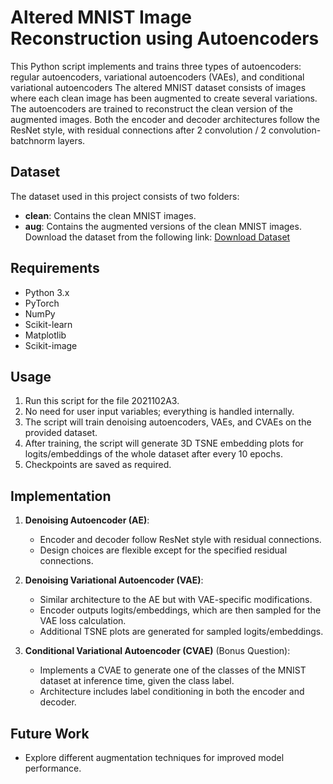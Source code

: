 # Altered MNIST Image Reconstruction using Autoencoders
This Python script implements and trains three types of autoencoders: regular autoencoders, variational autoencoders (VAEs), and conditional variational autoencoders 
The altered MNIST dataset consists of images where each clean image has been augmented to create several variations.
The autoencoders are trained to reconstruct the clean version of the augmented images.
Both the encoder and decoder architectures follow the ResNet style, with residual connections after 2 convolution / 2 convolution-batchnorm layers.

## Dataset
The dataset used in this project consists of two folders:
- **clean**: Contains the clean MNIST images.
- **aug**: Contains the augmented versions of the clean MNIST images.
Download the dataset from the following link:
[Download Dataset](https://drive.google.com/file/d/1cCPO0A4YB0oGcuzmw3S7OTkpHKfUFkzR/view)

## Requirements
- Python 3.x
- PyTorch
- NumPy
- Scikit-learn
- Matplotlib
- Scikit-image

## Usage
1. Run this script for the file 2021102A3.
2. No need for user input variables; everything is handled internally.
3. The script will train denoising autoencoders, VAEs, and CVAEs on the provided dataset.
4. After training, the script will generate 3D TSNE embedding plots for logits/embeddings of the whole dataset after every 10 epochs.
5. Checkpoints are saved as required.

## Implementation
1. **Denoising Autoencoder (AE)**:
   - Encoder and decoder follow ResNet style with residual connections.
   - Design choices are flexible except for the specified residual connections.

2. **Denoising Variational Autoencoder (VAE)**:
   - Similar architecture to the AE but with VAE-specific modifications.
   - Encoder outputs logits/embeddings, which are then sampled for the VAE loss calculation.
   - Additional TSNE plots are generated for sampled logits/embeddings.

3. **Conditional Variational Autoencoder (CVAE)** (Bonus Question):
   - Implements a CVAE to generate one of the classes of the MNIST dataset at inference time, given the class label.
   - Architecture includes label conditioning in both the encoder and decoder.
     
## Future Work
- Explore different augmentation techniques for improved model performance.
